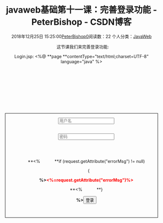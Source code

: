 # javaweb基础第十一课：完善登录功能 - PeterBishop - CSDN博客





2018年12月25日 15:25:00[PeterBishop0](https://me.csdn.net/qq_40061421)阅读数：22
个人分类：[JavaWeb](https://blog.csdn.net/qq_40061421/article/category/8534452)









  这节课我们来完善登录功能:



Login.jsp:
<%@ **page **contentType="text/html;charset=UTF-8" language="java" %><html>

<head>

    <title>登录</title>

</head>

<body style="text-align: center">

    <form style="margin-top: 100px;border: 1px solid black;text-align: center" action="/login" method="post">

        <input type="text" name="username" placeholder="用户名"><br><br>

        <input type="password" name="password" placeholder="密码"><br><br>

        <!-- 这里开始涉及jsp的知识了，下节课开始讲，先看看效果 -->

        **<%            **if (request.getAttribute("errorMsg") != null)

            {

        **%>**<scan style="color: red">**<%=**request.getAttribute("errorMsg")**%>**</scan><br>

        **<%            **}

        **%>**<button type="submit">登录</button>

    </form>

</body>

</html>





